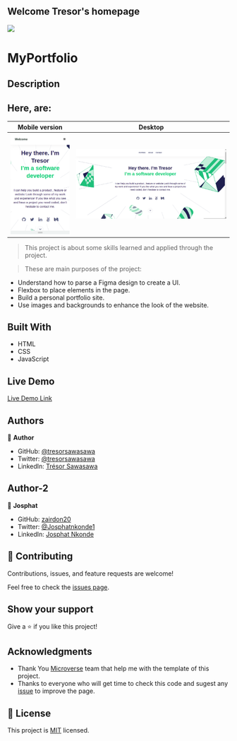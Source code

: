 ## Welcome Tresor's homepage

![](https://img.shields.io/badge/Microverse-blueviolet)

# MyPortfolio

## Description

## Here, are: 

Mobile version | Desktop
---------------------- | ------------------------------
![Mobile_screenshot](./images/app_screenshot.png) | ![DEsktop_screenshot](./images/Destop-version-screenshot.png)

> This project is about some skills learned and applied through the project.

> These are main purposes of the project:

- Understand how to parse a Figma design to create a UI.
- Flexbox to place elements in the page.
- Build a personal portfolio site.
- Use images and backgrounds to enhance the look of the website.

## Built With

- HTML
- CSS
- JavaScript

## Live Demo

[Live Demo Link](https://tresorsawasawa.github.io/MyPortfolio)

## Authors

👤 **Author**

- GitHub: [@tresorsawasawa](https://github.com/tresorsawasawa)
- Twitter: [@tresorsawasawa](https://twitter.com/TresorSawasawa)
- LinkedIn: [Trésor Sawasawa](https://www.linkedin.com/in/tr%C3%A9sor-sawasawa-43745320b/)

## Author-2

👤 **Josphat**

- GitHub: [zairdon20](https://github.com/githubhandle)
- Twitter: [@Josphatnkonde1](https://twitter.com/twitterhandle)
- LinkedIn: [Josphat Nkonde](https://linkedin.com/in/linkedinhandle)

## 🤝 Contributing

Contributions, issues, and feature requests are welcome!

Feel free to check the [issues page](../../issues/).

## Show your support

Give a ⭐️ if you like this project!

## Acknowledgments

- Thank You [Microverse](www.microverse.org) team that help me with the template of this project.
- Thanks to everyone who will get time to check this code and sugest any [issue](https://github.com/tresorsawasawa/MyPortfolio/issues) to improve the page.

## 📝 License

This project is [MIT](./MIT.md) licensed.
